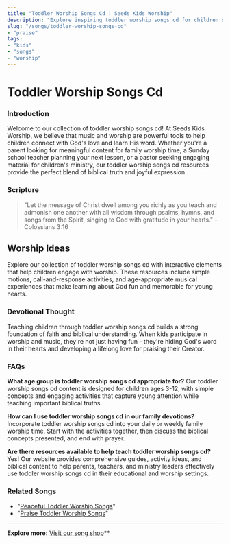 ```yaml
---
title: "Toddler Worship Songs Cd | Seeds Kids Worship"
description: "Explore inspiring toddler worship songs cd for children's worship and faith development. Biblical music resources for families and ministry."
slug: "/songs/toddler-worship-songs-cd"
- "praise"
tags:
- "kids"
- "songs"
- "worship"
---
```


# Toddler Worship Songs Cd

### Introduction

Welcome to our collection of toddler worship songs cd! At Seeds Kids Worship, we believe that music and worship are powerful tools to help children connect with God's love and learn His word. Whether you're a parent looking for meaningful content for family worship time, a Sunday school teacher planning your next lesson, or a pastor seeking engaging material for children's ministry, our toddler worship songs cd resources provide the perfect blend of biblical truth and joyful expression.

### Scripture

> "Let the message of Christ dwell among you richly as you teach and admonish one another with all wisdom through psalms, hymns, and songs from the Spirit, singing to God with gratitude in your hearts." - Colossians 3:16

## Worship Ideas

Explore our collection of toddler worship songs cd with interactive elements that help children engage with worship. These resources include simple motions, call-and-response activities, and age-appropriate musical experiences that make learning about God fun and memorable for young hearts.

### Devotional Thought

Teaching children through toddler worship songs cd builds a strong foundation of faith and biblical understanding. When kids participate in worship and music, they're not just having fun - they're hiding God's word in their hearts and developing a lifelong love for praising their Creator.

### FAQs

**What age group is toddler worship songs cd appropriate for?**
Our toddler worship songs cd content is designed for children ages 3-12, with simple concepts and engaging activities that capture young attention while teaching important biblical truths.

**How can I use toddler worship songs cd in our family devotions?**
Incorporate toddler worship songs cd into your daily or weekly family worship time. Start with the activities together, then discuss the biblical concepts presented, and end with prayer.

**Are there resources available to help teach toddler worship songs cd?**
Yes! Our website provides comprehensive guides, activity ideas, and biblical content to help parents, teachers, and ministry leaders effectively use toddler worship songs cd in their educational and worship settings.

### Related Songs

- "[Peaceful Toddler Worship Songs](/songs/peaceful-toddler-worship-songs/)"
- "[Praise Toddler Worship Songs](/songs/praise-toddler-worship-songs/)"

---

**Explore more:** [Visit our song shop](https://seedskidsworship.com/shop)**

<!-- Schema Markup -->
<script type="application/ld+json">
{
  "@context": "https://schema.org",
  "@type": "MusicRecording",
  "name": "Toddler Worship Songs Cd",
  "byArtist": {
    "@type": "MusicGroup",
    "name": "Seeds Kids Worship"
  },
  "isFamilyFriendly": true,
  "url": "https://seedskidsworship.com/songs/toddler-worship-songs-cd/"
}
</script>
